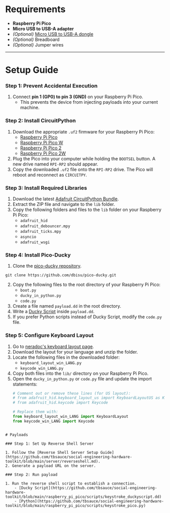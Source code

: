 # Requirements

- **Raspberry Pi Pico**
- **Micro USB to USB-A adapter**
- *(Optional)* [Micro USB to USB-A dongle](https://thepihut.com/products/pico-dongle-lite)
- *(Optional)* Breadboard
- *(Optional)* Jumper wires

---

# Setup Guide

### Step 1: Prevent Accidental Execution

1. Connect **pin 1 (GP0) to pin 3 (GND)** on your Raspberry Pi Pico. 
    - This prevents the device from injecting payloads into your current machine.

### Step 2: Install CircuitPython

1. Download the appropriate `.uf2` firmware for your Raspberry Pi Pico:
   - [Raspberry Pi Pico](https://circuitpython.org/board/raspberry_pi_pico/)
   - [Raspberry Pi Pico W](https://circuitpython.org/board/raspberry_pi_pico_w/)
   - [Raspberry Pi Pico 2](https://circuitpython.org/board/raspberry_pi_pico2/)
   - [Raspberry Pi Pico 2W](https://circuitpython.org/board/raspberry_pi_pico2_w/)
2. Plug the Pico into your computer while holding the `BOOTSEL` button. A new drive named `RPI-RP2` should appear.
3. Copy the downloaded `.uf2` file onto the `RPI-RP2` drive. The Pico will reboot and reconnect as `CIRCUITPY`.

### Step 3: Install Required Libraries

1. Download the latest [Adafruit CircuitPython Bundle](https://github.com/adafruit/Adafruit_CircuitPython_Bundle/releases/).
2. Extract the ZIP file and navigate to the `lib` folder.
3. Copy the following folders and files to the `lib` folder on your Raspberry Pi Pico:
   - `adafruit_hid`
   - `adafruit_debouncer.mpy`
   - `adafruit_ticks.mpy`
   - `asyncio`
   - `adafruit_wsgi`

### Step 4: Install Pico-Ducky

1. Clone the [pico-ducky repository](https://github.com/dbisu/pico-ducky).
```
git clone https://github.com/dbisu/pico-ducky.git
```
2. Copy the following files to the root directory of your Raspberry Pi Pico:
   - `boot.py`
   - `ducky_in_python.py`
   - `code.py`
2. Create a file named `payload.dd` in the root directory.
3. Write a [Ducky Script](https://github.com/hak5/usbrubberducky-payloads) inside `payload.dd`.
4. If you prefer Python scripts instead of Ducky Script, modify the `code.py` file.

### Step 5: Configure Keyboard Layout

1. Go to [neradoc's keyboard layout page](https://www.neradoc.me/layouts/).
2. Download the layout for your language and unzip the folder.
3. Locate the following files in the downloaded folder:
   - `keyboard_layout_win_LANG.py`
   - `keycode_win_LANG.py`
4. Copy both files into the `lib/` directory on your Raspberry Pi Pico.
5. Open the `ducky_in_python.py` or `code.py` file and update the import statements:
   ```python
   # Comment out or remove these lines (for US layout):
   # from adafruit_hid.keyboard_layout_us import KeyboardLayoutUS as KeyboardLayout
   # from adafruit_hid.keycode import Keycode

   # Replace them with:
   from keyboard_layout_win_LANG import KeyboardLayout
   from keycode_win_LANG import Keycode
```

# Payloads

### Step 1: Set Up Reverse Shell Server

1. Follow the [Reverse Shell Server Setup Guide](https://github.com/tbsauce/social-engineering-hardware-toolkit/blob/main/server/reverseshell.md).
2. Generate a payload URL on the server.

### Step 2: Run payload

1. Run the reverse shell script to establish a connection.
    - [Ducky Script](https://github.com/tbsauce/social-engineering-hardware-toolkit/blob/main/raspberry_pi_pico/scripts/keystroke_duckyscript.dd)
    - [Python](https://github.com/tbsauce/social-engineering-hardware-toolkit/blob/main/raspberry_pi_pico/scripts/keystroke_pico.py)
